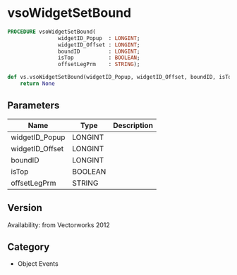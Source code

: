 # vsoWidgetSetBound

```pascal
PROCEDURE vsoWidgetSetBound(
				widgetID_Popup  : LONGINT;
				widgetID_Offset : LONGINT;
				boundID         : LONGINT;
				isTop           : BOOLEAN;
				offsetLegPrm    : STRING);
```

```python
def vs.vsoWidgetSetBound(widgetID_Popup, widgetID_Offset, boundID, isTop, offsetLegPrm):
    return None
```

## Parameters
|Name|Type|Description|
|---|---|---|
|widgetID_Popup|LONGINT|   |
|widgetID_Offset|LONGINT|   |
|boundID|LONGINT|   |
|isTop|BOOLEAN|   |
|offsetLegPrm|STRING|   |

## Version
Availability: from Vectorworks 2012

## Category
* Object Events


